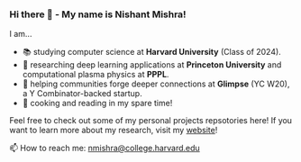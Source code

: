 ### Hi there 👋 - My name is Nishant Mishra!

I am...
- 📚 studying computer science at **Harvard University** (Class of 2024).
- 🔬 researching deep learning applications at **Princeton University** and computational plasma physics at **PPPL**.
- 🌱 helping communities forge deeper connections at **Glimpse** (YC W20), a Y Combinator-backed startup.
- 🎉 cooking and reading in my spare time!

Feel free to check out some of my personal projects repsotories here! If you want to learn more about my research, visit my [website](https://nmishra459.github.io/)!

📫 How to reach me: nmishra@college.harvard.edu
